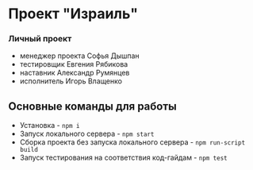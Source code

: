 # Проект "Израиль"
### Личный проект
* менеджер проекта Софья Дышпан
* тестировщик Евгения Рябикова
* наставник Александр Румянцев
* исполнитель Игорь Влащенко
## Основные команды для работы
* Установка - `npm i`
* Запуск локального сервера - `npm start`
* Сборка проекта без запуска локального сервера - `npm run-script build`
* Запуск тестирования на соответствия код-гайдам - `npm test`